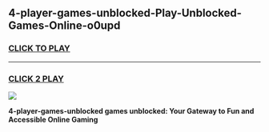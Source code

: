 
## 4-player-games-unblocked-Play-Unblocked-Games-Online-o0upd
<h3>
<a href="https://premium76.site?title=4-player-games-unblocked&ref=25A">CLICK TO PLAY</a></h3>
<hr>

<h3>
<a href="https://premium76.site?title=4-player-games-unblocked&ref=25A">CLICK 2 PLAY</a>
  
</h3>

<a href="https://premium76.site?title=4-player-games-unblocked&ref=25A"><img src="https://clearcache.store/games.png"></a>


**4-player-games-unblocked games unblocked: Your Gateway to Fun and Accessible Online Gaming**
